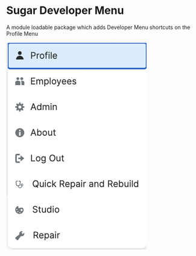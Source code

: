 # Sugar Developer Menu

A module loadable package which adds Developer Menu shortcuts on the Profile Menu

![Sugar Developer Profile Menu](assets/images/profile_menu.png)
